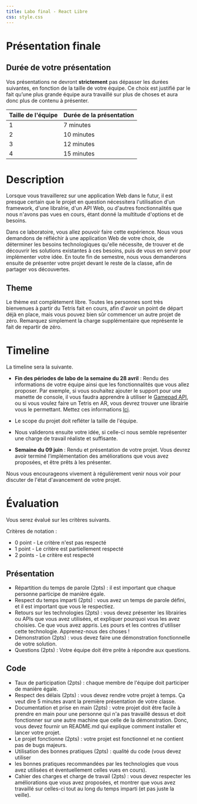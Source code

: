 ```yaml
---
title: Labo final - React Libre
css: style.css
---
```



# Présentation finale

## Durée de votre présentation

Vos présentations ne devront **strictement** pas dépasser les durées suivantes,
en fonction de la taille de votre équipe. Ce choix est justifié par le fait
qu’une plus grande équipe aura travaillé sur plus de choses et aura donc plus de
contenu à présenter.

| Taille de l'équipe | Durée de la présentation |
| ------------------ | ------------------------ |
| 1                  | 7 minutes                |
| 2                  | 10 minutes               |
| 3                  | 12 minutes               |
| 4                  | 15 minutes               |

<!-- 
## Ordre de passage

L'ordre de passage a été généré aléatoirement. Il est donné ici, avec les
horaires que nous souhaitons respecter.

| Équipe                   | Heure de passage |
| ------------------------ | ---------------- |
| Ricard, Alexandre, Calum | 13h00            |
| Chapuis, Junod           | 13h38            |
| Saul, Domingos, Pollien  | 13h56            |
| Graf, Sottile, Lopez     | 14h14            |
| Van Hove                 | 14h27            |
| Diaz, Vuilleumier        | 14h43            |
| Piemontesi, Trüeb        | 15h01            |
| Bleuer, Richard, Surdez  | 15h19            |

| Équipe                             | Heure de passage |
| ---------------------------------- | ---------------- |
| Machraoui, Komarov,                | 10h30            |
| Koestli, Pinto, Roland,            | 10h38            |
| Graf, Hussain, Ferrara, Ramos      | 10h58            |
| Hutzli, Ouadahi,                   | 11h18            |
|                                    |                  |
| Shyshmarov, Mangold, Olivera,      | 15h00            |
| Tranchida, Junod, Häffner, Ray     | 15h18            |
| Zmoos, Rayburn, Mouti, Ouweis      | 15h43            |
| Holzer, Klasen, Stadlin,           | 16h06            |
| Dunant, Mikami, Demont, Nascimento | 16h19            |



Ce dernier est susceptible de changer, mais cela ne devrait pas vous affecter
puisque vous serez présent dès la première présentation, et votre présentation
sera déjà terminée, n'est-ce pas ?

-->

# Description

Lorsque vous travaillerez sur une application Web dans le futur, il est presque
certain que le projet en question nécessitera l'utilisation d'un framework,
d'une libraIrie, d'un API Web, ou d'autres fonctionnalités que nous n'avons pas
vues en cours, étant donné la multitude d'options et de besoins.

Dans ce laboratoire, vous allez pouvoir faire cette expérience. Nous vous
demandons de réfléchir à une application Web de votre choix, de déterminer les
besoins technologiques qu'elle nécessite, de trouver et de découvrir les
solutions existantes à ces besoins, puis de vous en servir pour implémenter
votre idée. En toute fin de semestre, nous vous demanderons ensuite de présenter
votre projet devant le reste de la classe, afin de partager vos découvertes.

## Theme

Le thème est complètement libre. Toutes les
personnes sont très bienvenues à partir du Tetris fait en cours, afin d'avoir un
point de départ déjà en place, mais vous pouvez bien sûr commencer un autre
projet de zéro. Remarquez simplement la charge supplémentaire que représente le
fait de repartir de zéro.

# Timeline

La timeline sera la suivante.

- **Fin des périodes de labo de la semaine du 28 avril** : Rendu des
  informations de votre équipe ainsi que les fonctionnalités que vous allez
  proposer. Par exemple, si vous souhaitez ajouter le support pour une manette
  de console, il vous faudra apprendre à utiliser le
  [Gamepad API](https://developer.mozilla.org/en-US/docs/Games/Techniques/Controls_Gamepad_API),
  ou si vous voulez faire un Tetris en AR, vous devrez trouver une librairie
  vous le permettant. Mettez ces informations
  [Ici](https://hessoit-my.sharepoint.com/:x:/r/personal/olivier_tischhau_hes-so_ch/Documents/Web-C%20-%202025.xlsx?d=weedf6970141c4859902a1fa0cb179a23&csf=1&web=1&e=Fr2MKR).

- Le scope du projet doit refléter la taille de l'équipe.

- Nous validerons ensuite votre idée, si celle-ci nous semble représenter une
    charge de travail réaliste et suffisante.

- **Semaine du 09 juin** : Rendu et présentation de votre projet. Vous devrez
  avoir terminé l’implémentation des améliorations que vous avez proposées, et
  être prêts à les présenter.

Nous vous encourageons vivement à régulièrement venir nous voir pour discuter 
de l'état d'avancement de votre projet.

# Évaluation

Vous serez évalué sur les critères suivants.

Critères de notation :

- 0 point - Le critère n'est pas respecté
- 1 point - Le critère est partiellement respecté
- 2 points - Le critère est respecté

## Présentation

- Répartition du temps de parole (2pts) : il est important que chaque personne
  participe de manière égale.
- Respect du temps imparti (2pts) : vous avez un temps de parole défini, et il
  est important que vous le respectiez.
- Retours sur les technologies (2pts) : vous devez présenter les librairies ou
  APIs que vous avez utilisées, et expliquer pourquoi vous les avez choisies. Ce
  que vous avez appris. Les pours et les contres d'utiliser cette technologie.
  Apprenez-nous des choses !
- Démonstration (2pts) : vous devez faire une démonstration fonctionnelle de
  votre solution.
- Questions (2pts) : Votre équipe doit être prête à répondre aux questions.

## Code

- Taux de participation (2pts) : chaque membre de l'équipe doit participer de
  manière égale.
- Respect des délais (2pts) : vous devez rendre votre projet à temps. Ça veut
  dire 5 minutes avant la première présentation de votre classe.
- Documentation et prise en main (2pts) : votre projet doit être facile à
  prendre en main pour une personne qui n'a pas travaillé dessus et doit
  fonctionner sur une autre machine que celle de la démonstration. Donc, vous
  devez fournir un README.md qui explique comment installer et lancer votre
  projet.
- Le projet fonctionne (2pts) : votre projet est fonctionnel et ne contient pas
  de bugs majeurs.
- Utilisation des bonnes pratiques (2pts) : qualité du code (vous devez utiliser
- les bonnes pratiques recommandées par les technologies que vous
  avez utilisées et éventuellement celles vues en cours).
- Cahier des charges et charge de travail (2pts) : vous devez respecter les
  améliorations que vous avez proposées, et montrer que vous avez travaillé sur
  celles-ci tout au long du temps imparti (et pas juste la veille).
